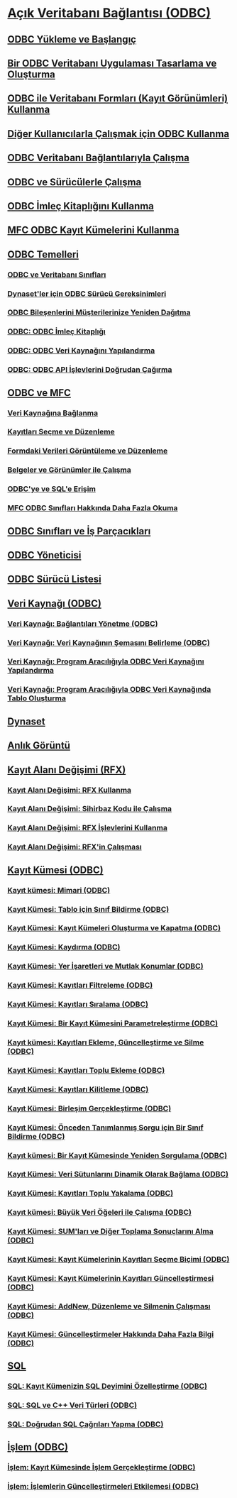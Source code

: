 # [Açık Veritabanı Bağlantısı (ODBC)](open-database-connectivity-odbc.md)
## [ODBC Yükleme ve Başlangıç](installing-and-getting-started-with-odbc.md)
## [Bir ODBC Veritabanı Uygulaması Tasarlama ve Oluşturma](design-and-create-an-odbc-database-application.md)
## [ODBC ile Veritabanı Formları (Kayıt Görünümleri) Kullanma](use-database-forms-record-views-with-odbc.md)
## [Diğer Kullanıcılarla Çalışmak için ODBC Kullanma](use-odbc-to-work-with-other-users.md)
## [ODBC Veritabanı Bağlantılarıyla Çalışma](work-with-odbc-database-connections.md)
## [ODBC ve Sürücülerle Çalışma](work-with-odbc-and-drivers.md)
## [ODBC İmleç Kitaplığını Kullanma](use-the-odbc-cursor-library.md)
## [MFC ODBC Kayıt Kümelerini Kullanma](use-mfc-odbc-recordsets.md)
## [ODBC Temelleri](odbc-basics.md)
### [ODBC ve Veritabanı Sınıfları](odbc-and-the-database-classes.md)
### [Dynaset'ler için ODBC Sürücü Gereksinimleri](odbc-driver-requirements-for-dynasets.md)
### [ODBC Bileşenlerini Müşterilerinize Yeniden Dağıtma](redistributing-odbc-components-to-your-customers.md)
### [ODBC: ODBC İmleç Kitaplığı](odbc-the-odbc-cursor-library.md)
### [ODBC: ODBC Veri Kaynağını Yapılandırma](odbc-configuring-an-odbc-data-source.md)
### [ODBC: ODBC API İşlevlerini Doğrudan Çağırma](odbc-calling-odbc-api-functions-directly.md)
## [ODBC ve MFC](odbc-and-mfc.md)
### [Veri Kaynağına Bağlanma](connecting-to-a-data-source.md)
### [Kayıtları Seçme ve Düzenleme](selecting-and-manipulating-records.md)
### [Formdaki Verileri Görüntüleme ve Düzenleme](displaying-and-manipulating-data-in-a-form.md)
### [Belgeler ve Görünümler ile Çalışma](working-with-documents-and-views.md)
### [ODBC'ye ve SQL'e Erişim](access-to-odbc-and-sql.md)
### [MFC ODBC Sınıfları Hakkında Daha Fazla Okuma](further-reading-about-the-mfc-odbc-classes.md)
## [ODBC Sınıfları ve İş Parçacıkları](odbc-classes-and-threads.md)
## [ODBC Yöneticisi](odbc-administrator.md)
## [ODBC Sürücü Listesi](odbc-driver-list.md)
## [Veri Kaynağı (ODBC)](data-source-odbc.md)
### [Veri Kaynağı: Bağlantıları Yönetme (ODBC)](data-source-managing-connections-odbc.md)
### [Veri Kaynağı: Veri Kaynağının Şemasını Belirleme (ODBC)](data-source-determining-the-schema-of-the-data-source-odbc.md)
### [Veri Kaynağı: Program Aracılığıyla ODBC Veri Kaynağını Yapılandırma](data-source-programmatically-configuring-an-odbc-data-source.md)
### [Veri Kaynağı: Program Aracılığıyla ODBC Veri Kaynağında Tablo Oluşturma](data-source-programmatically-creating-a-table-in-an-odbc-data-source.md)
## [Dynaset](dynaset.md)
## [Anlık Görüntü](snapshot.md)
## [Kayıt Alanı Değişimi (RFX)](record-field-exchange-rfx.md)
### [Kayıt Alanı Değişimi: RFX Kullanma](record-field-exchange-using-rfx.md)
### [Kayıt Alanı Değişimi: Sihirbaz Kodu ile Çalışma](record-field-exchange-working-with-the-wizard-code.md)
### [Kayıt Alanı Değişimi: RFX İşlevlerini Kullanma](record-field-exchange-using-the-rfx-functions.md)
### [Kayıt Alanı Değişimi: RFX'in Çalışması](record-field-exchange-how-rfx-works.md)
## [Kayıt Kümesi (ODBC)](recordset-odbc.md)
### [Kayıt kümesi: Mimari (ODBC)](recordset-architecture-odbc.md)
### [Kayıt Kümesi: Tablo için Sınıf Bildirme (ODBC)](recordset-declaring-a-class-for-a-table-odbc.md)
### [Kayıt Kümesi: Kayıt Kümeleri Oluşturma ve Kapatma (ODBC)](recordset-creating-and-closing-recordsets-odbc.md)
### [Kayıt Kümesi: Kaydırma (ODBC)](recordset-scrolling-odbc.md)
### [Kayıt Kümesi: Yer İşaretleri ve Mutlak Konumlar (ODBC)](recordset-bookmarks-and-absolute-positions-odbc.md)
### [Kayıt Kümesi: Kayıtları Filtreleme (ODBC)](recordset-filtering-records-odbc.md)
### [Kayıt Kümesi: Kayıtları Sıralama (ODBC)](recordset-sorting-records-odbc.md)
### [Kayıt Kümesi: Bir Kayıt Kümesini Parametreleştirme (ODBC)](recordset-parameterizing-a-recordset-odbc.md)
### [Kayıt kümesi: Kayıtları Ekleme, Güncelleştirme ve Silme (ODBC)](recordset-adding-updating-and-deleting-records-odbc.md)
### [Kayıt Kümesi: Kayıtları Toplu Ekleme (ODBC)](recordset-adding-records-in-bulk-odbc.md)
### [Kayıt Kümesi: Kayıtları Kilitleme (ODBC)](recordset-locking-records-odbc.md)
### [Kayıt Kümesi: Birleşim Gerçekleştirme (ODBC)](recordset-performing-a-join-odbc.md)
### [Kayıt Kümesi: Önceden Tanımlanmış Sorgu için Bir Sınıf Bildirme (ODBC)](recordset-declaring-a-class-for-a-predefined-query-odbc.md)
### [Kayıt kümesi: Bir Kayıt Kümesinde Yeniden Sorgulama (ODBC)](recordset-requerying-a-recordset-odbc.md)
### [Kayıt Kümesi: Veri Sütunlarını Dinamik Olarak Bağlama (ODBC)](recordset-dynamically-binding-data-columns-odbc.md)
### [Kayıt Kümesi: Kayıtları Toplu Yakalama (ODBC)](recordset-fetching-records-in-bulk-odbc.md)
### [Kayıt kümesi: Büyük Veri Öğeleri ile Çalışma (ODBC)](recordset-working-with-large-data-items-odbc.md)
### [Kayıt Kümesi: SUM'ları ve Diğer Toplama Sonuçlarını Alma (ODBC)](recordset-obtaining-sums-and-other-aggregate-results-odbc.md)
### [Kayıt Kümesi: Kayıt Kümelerinin Kayıtları Seçme Biçimi (ODBC)](recordset-how-recordsets-select-records-odbc.md)
### [Kayıt Kümesi: Kayıt Kümelerinin Kayıtları Güncelleştirmesi (ODBC)](recordset-how-recordsets-update-records-odbc.md)
### [Kayıt Kümesi: AddNew, Düzenleme ve Silmenin Çalışması (ODBC)](recordset-how-addnew-edit-and-delete-work-odbc.md)
### [Kayıt Kümesi: Güncelleştirmeler Hakkında Daha Fazla Bilgi (ODBC)](recordset-more-about-updates-odbc.md)
## [SQL](sql.md)
### [SQL: Kayıt Kümenizin SQL Deyimini Özelleştirme (ODBC)](sql-customizing-your-recordsets-sql-statement-odbc.md)
### [SQL: SQL ve C++ Veri Türleri (ODBC)](sql-sql-and-cpp-data-types-odbc.md)
### [SQL: Doğrudan SQL Çağrıları Yapma (ODBC)](sql-making-direct-sql-calls-odbc.md)
## [İşlem (ODBC)](transaction-odbc.md)
### [İşlem: Kayıt Kümesinde İşlem Gerçekleştirme (ODBC)](transaction-performing-a-transaction-in-a-recordset-odbc.md)
### [İşlem: İşlemlerin Güncelleştirmeleri Etkilemesi (ODBC)](transaction-how-transactions-affect-updates-odbc.md)
